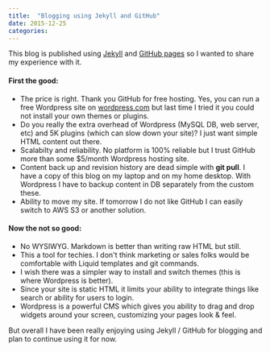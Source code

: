 ```yaml
---
title:  "Blogging using Jekyll and GitHub"
date: 2015-12-25
categories:
---
```


This blog is published using [Jekyll](https://jekyllrb.com/) and [GitHub pages](https://pages.github.com/) so I wanted to share my experience with it.  

#### First the good:
* The price is right.  Thank you GitHub for free hosting.  Yes, you can run a free Wordpress site on [wordpress.com](https://wordpress.com) but last time I tried it you could not install your own themes or plugins.  
* Do you really the extra overhead of Wordpress (MySQL DB, web server, etc) and 5K plugins (which can slow down your site)?  I just want simple HTML content out there.  
* Scalabilty and reliability.  No platform is 100% reliable but I trust GitHub more than some $5/month Wordpress hosting site.  
* Content back up and revision history are dead simple with **git pull**.  I have a copy of this blog on my laptop and on my home desktop.  With Wordpress I have to backup content in DB separately from the custom these.  
* Ability to move my site.  If tomorrow I do not like GitHub I can easily switch to AWS S3 or another solution.  

#### Now the not so good:
* No WYSIWYG.  Markdown is better than writing raw HTML but still.  
* This a tool for techies. I don't think marketing or sales folks would be comfortable with Liquid templates and git commands.  
* I wish there was a simpler way to install and switch themes (this is where Wordpress is better).
* Since your site is static HTML it limits your ability to integrate things like search or ability for users to login.  
* Wordpress is a powerful CMS which gives you ability to drag and drop widgets around your screen, customizing your pages look & feel.  

But overall I have been really enjoying using Jekyll / GitHub for blogging and plan to continue using it for now.  

